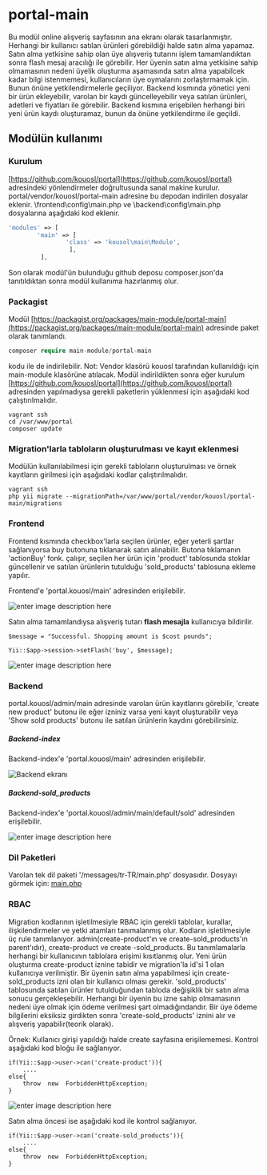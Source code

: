 # portal-main

Bu modül online alışveriş sayfasının ana ekranı olarak tasarlanmıştır. Herhangi bir kullanıcı satılan ürünleri görebildiği halde satın alma yapamaz. Satın alma yetkisine sahip olan üye alışveriş tutarını işlem tamamlandıktan sonra flash mesaj aracılığı ile görebilir. Her üyenin satın alma yetkisine sahip olmamasının nedeni üyelik oluşturma aşamasında satın alma yapabilcek kadar bilgi istenmemesi, kullanıcıların üye oymalarını zorlaştırmamak için. Bunun önüne yetkilendirmelerle geçiliyor. Backend kısmında yönetici yeni bir ürün ekleyebilir, varolan bir kaydı güncelleyebilir veya satılan ürünleri, adetleri ve fiyatları ile görebilir. Backend kısmına erişebilen herhangi biri yeni ürün kaydı oluşturamaz, bunun da önüne yetkilendirme ile geçildi.

## Modülün kullanımı
### Kurulum 
[https://github.com/kouosl/portal](https://github.com/kouosl/portal) adresindeki yönlendirmeler doğrultusunda sanal makine kurulur. portal/vendor/kouosl/portal-main adresine bu depodan indirilen dosyalar eklenir. \frontend\config\main.php ve \backend\config\main.php dosyalarına aşağıdaki kod eklenir.
```php
'modules' => [ 
		'main' => [ 
				'class' => 'kousol\main\Module',
				 ],
		 ],
```
Son olarak modül'ün bulunduğu github deposu composer.json'da tanıtıldıktan sonra modül kullanıma hazırlanmış olur.
### Packagist
Modül [https://packagist.org/packages/main-module/portal-main](https://packagist.org/packages/main-module/portal-main) adresinde paket olarak tanımlandı. 
```php
composer require main-module/portal-main
```
 kodu ile de indirilebilir. 
Not: Vendor klasörü kouosl tarafından kullanıldığı için main-module klasörüne atılacak.
Modül indirildikten sonra eğer kurulum [https://github.com/kouosl/portal](https://github.com/kouosl/portal)  adresinden yapılmadıysa gerekli paketlerin yüklenmesi için aşağıdaki kod çalıştırılmalıdır.
```
vagrant ssh
cd /var/www/portal
composer update

```


### Migration'larla tabloların oluşturulması ve kayıt eklenmesi
Modülün kullanılabilmesi için gerekli tabloların oluşturulması ve örnek kayıtların girilmesi için aşağıdaki kodlar çalıştırılmalıdır.
```
vagrant ssh
php yii migrate --migrationPath=/var/www/portal/vendor/kouosl/portal-main/migrations
```

### Frontend
Frontend kısmında checkbox'larla seçilen ürünler, eğer yeterli şartlar sağlanıyorsa buy butonuna tıklanarak satın alınabilir. Butona tıklamanın 'actionBuy' fonk. çalışır, seçilen her ürün için 'product' tablosunda stoklar güncellenir ve satılan ürünlerin tutulduğu 'sold_products' tablosuna ekleme yapılır.

Frontend'e 'portal.kouosl/main' adresinden erişilebilir.

![enter image description here](https://github.com/2019-BLM317/portal-170202001/blob/master/imgs/al%C4%B1%C5%9Fveri%C5%9F-1.bmp)

Satın alma tamamlandıysa alışveriş tutarı **flash mesajla** kullanıcıya bildirilir.
```
$message = "Successful. Shopping amount is $cost pounds";

Yii::$app->session->setFlash('buy', $message);
```

![enter image description here](https://github.com/2019-BLM317/portal-170202001/blob/master/imgs/sat%C4%B1n%20alma%20tamam.bmp)

### Backend
portal.kouosl/admin/main adresinde varolan ürün kayıtlarını görebilir, 'create new product' butonu ile eğer izniniz varsa yeni kayıt oluşturabilir veya 'Show sold products' butonu ile satılan ürünlerin kaydını görebilirsiniz.

##### Backend-index
Backend-index'e 'portal.kouosl/main' adresinden erişilebilir.

![Backend ekranı](https://github.com/2019-BLM317/portal-170202001/blob/master/imgs/backend-1.jpg)

##### Backend-sold_products
Backend-index'e 'portal.kouosl/admin/main/default/sold' adresinden erişilebilir.

![enter image description here](https://github.com/2019-BLM317/portal-170202001/blob/master/imgs/backend-2.jpg)

### Dil Paketleri
Varolan tek dil paketi '/messages/tr-TR/main.php' dosyasıdır.
Dosyayı görmek için: [main.php]([https://github.com/2019-BLM317/portal-170202001/blob/master/messages/tr-TR/main.php](https://github.com/2019-BLM317/portal-170202001/blob/master/messages/tr-TR/main.php))


### RBAC
Migration kodlarının işletilmesiyle RBAC için gerekli tablolar, kurallar, ilişkilendirmeler ve yetki atamları tanımalanmış olur.
Kodların işletilmesiyle üç rule tanımlanıyor. admin(create-product'ın ve create-sold_products'ın parent'ıdır), create-product ve create -sold_products. Bu tanımlamalarla herhangi bir kullanıcının tablolara erişimi kısıtlanmış olur. 
Yeni ürün oluşturma create-product iznine tabidir ve migration'la id'si 1 olan kullanıcıya verilmiştir. 
Bir üyenin satın alma yapabilmesi için create-sold_products izni olan bir kullanıcı olması gerekir. 'sold_products' tablosunda satılan ürünler tutulduğundan tabloda değişiklik bir satın alma sonucu gerçekleşebilir.  Herhangi bir üyenin bu izne sahip olmamasının nedeni üye olmak için ödeme verilmesi şart olmadığındandır. Bir üye ödeme bilgilerini eksiksiz girdikten sonra 'create-sold_products' iznini alır ve alışveriş yapabilir(teorik olarak).

Örnek: Kullanıcı girişi yapıldığı halde create sayfasına erişilememesi.
Kontrol aşağıdaki kod bloğu ile sağlanıyor.
```
if(Yii::$app->user->can('create-product')){
	....
else{
	throw  new  ForbiddenHttpException;
}
```

![enter image description here](https://github.com/2019-BLM317/portal-170202001/blob/master/RBAC.JPG)

Satın alma öncesi ise aşağıdaki kod ile kontrol sağlanıyor.
```
if(Yii::$app->user->can('create-sold_products')){
	....
else{
	throw  new  ForbiddenHttpException;
}
```

